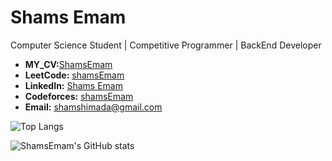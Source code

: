 # Shams Emam

 Computer Science Student |  Competitive Programmer | BackEnd Developer

- **MY_CV:**[ShamsEmam](https://drive.google.com/file/d/1v8ph9PkckC0RW6dpsDFJspADIKT8QgPH/view?usp=sharing)
- **LeetCode:** [shamsEmam](https://leetcode.com/u/ShamsEmam/)
- **LinkedIn:** [Shams Emam](https://www.linkedin.com/in/shams-emam-755194256/)
- **Codeforces:** [shamsEmam](https://codeforces.com/profile/shamsEmam)
- **Email:** [shamshimada@gmail.com](mailto:shamshimada@gmail.com)

![Top Langs](https://github-readme-stats.vercel.app/api/top-langs/?username=ShamsEmam&layout=compact&langs_count=6&exclude_repo=Algorithem)


![ShamsEmam's GitHub stats](https://github-readme-stats.vercel.app/api?username=ShamsEmam&show_icons=true&theme=radical)
